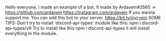 Hello everyone, i made an example of a bot,
It made by Ardavein#3565 -> https://github.com/ardavein https://instagram.com/ardavein
If you wanna support me. You can add this bot to your server. https://bit.ly/invrvein
SOME TIPS: 
Don't try to install 'discord-api-types' module like this:
npm i discord-api-types/v9
Try to install like this
npm i discord-api-types
it will install everything in the module.
